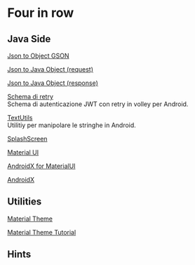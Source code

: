 # Four in row

## Java Side

[Json to Object GSON](https://stackoverflow.com/questions/49562317/convert-java-object-to-jsonobject)

[Json to Java Object (request)](https://stackoverflow.com/questions/5571092/convert-object-to-json-in-android)

[Json to Java Object (response)](https://stackoverflow.com/questions/35210070/converting-jsonobject-to-java-object)

[Schema di retry](https://stackoverflow.com/questions/53958598/get-access-token-from-refresh-token-in-volley)  
Schema di autenticazione JWT con retry in volley per Android.

[TextUtils](https://developer.android.com/reference/android/text/TextUtils.html)  
Utilitiy per manipolare le stringhe in Android.

[SplashScreen](https://medium.com/swlh/splash-screen-in-android-8ab250e40190)

[Material UI](https://github.com/material-components/material-components-android/blob/master/docs/getting-started.md)

[AndroidX for MaterialUI](https://stackoverflow.com/questions/60506895/android-studio-3-6-1-error-this-project-uses-androidx-dependencies)

[AndroidX](https://developer.android.com/jetpack/guide)

## Utilities

[Material Theme](https://plugins.jetbrains.com/plugin/8006-material-theme-ui)

[Material Theme Tutorial](https://material.io/resources/tutorials#android-java)


## Hints
